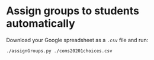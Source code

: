 # Assign groups to students automatically #
Download your Google spreadsheet as a `.csv` file and run:
``` BASH
./assignGroups.py ./coms20201choices.csv
```
